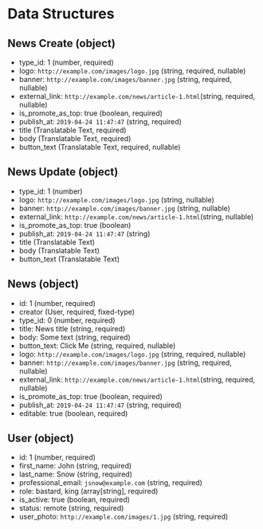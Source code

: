 # Data Structures

## News Create (object)
+ type_id: 1 (number, required)
+ logo: `http://example.com/images/logo.jpg` (string, required, nullable)
+ banner: `http://example.com/images/banner.jpg` (string, required, nullable)
+ external_link: `http://example.com/news/article-1.html`(string, required, nullable)
+ is_promote_as_top: true (boolean, required)
+ publish_at: `2019-04-24 11:47:47` (string, required)
+ title (Translatable Text, required)
+ body (Translatable Text, required)
+ button_text (Translatable Text, required, nullable)

## News Update (object)
+ type_id: 1 (number)
+ logo: `http://example.com/images/logo.jpg` (string, nullable)
+ banner: `http://example.com/images/banner.jpg` (string, nullable)
+ external_link: `http://example.com/news/article-1.html`(string, nullable)
+ is_promote_as_top: true (boolean)
+ publish_at: `2019-04-24 11:47:47` (string)
+ title (Translatable Text)
+ body (Translatable Text)
+ button_text (Translatable Text)

## News (object)
+ id: 1 (number, required)
+ creator (User, required, fixed-type)
+ type_id: 0 (number, required)
+ title: News title (string, required)
+ body: Some text (string, required)
+ button_text: Click Me (string, required, nullable)
+ logo: `http://example.com/images/logo.jpg` (string, required, nullable)
+ banner: `http://example.com/images/banner.jpg` (string, required, nullable)
+ external_link: `http://example.com/news/article-1.html`(string, required, nullable)
+ is_promote_as_top: true (boolean, required)
+ publish_at: `2019-04-24 11:47:47` (string, required)
+ editable: true (boolean, required)

## User (object)
+ id: 1 (number, required)
+ first_name: John (string, required)
+ last_name: Snow (string, required)
+ professional_email: `jsnow@example.com` (string, required)
+ role: bastard, king (array[string], required)
+ is_active: true (boolean, required)
+ status: remote (string, required)
+ user_photo: `http://example.com/images/1.jpg` (string, required)
